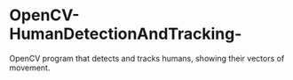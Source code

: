 # OpenCV-HumanDetectionAndTracking-
OpenCV program that detects and tracks humans, showing their vectors of movement.
